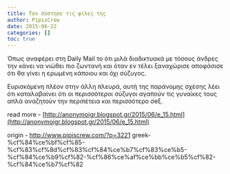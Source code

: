 ```yaml
---
title: Του σύστησε τις φίλες της
author: PipisCrew
date: 2015-06-22
categories: []
toc: true
---
```


Όπως αναφέρει στη Daily Mail το ότι μιλά διαδικτυακά με τόσους άνδρες την κάνει να νιώθει πιο ζωντανή και όταν εν τέλει ξαναχώρισε αποφάσισε ότι θα γίνει η ερωμένη κάποιου και όχι σύζυγος.

Ευρισκόμενη πλέον στην άλλη πλευρά, αυτή της παράνομης σχέσης λέει ότι καταλαβαίνει ότι οι περισσότεροι σύζυγοι αγαπούν τις γυναίκες τους απλά αναζητούν την περιπέτεια και περισσότερο σeξ.

read more - [http://anonymoigr.blogspot.gr/2015/06/e_15.html](http://anonymoigr.blogspot.gr/2015/06/e_15.html)

origin - http://www.pipiscrew.com/?p=3221 greek-%cf%84%ce%bf%cf%85-%cf%83%cf%8d%cf%83%cf%84%ce%b7%cf%83%ce%b5-%cf%84%ce%b9%cf%82-%cf%86%ce%af%ce%bb%ce%b5%cf%82-%cf%84%ce%b7%cf%82